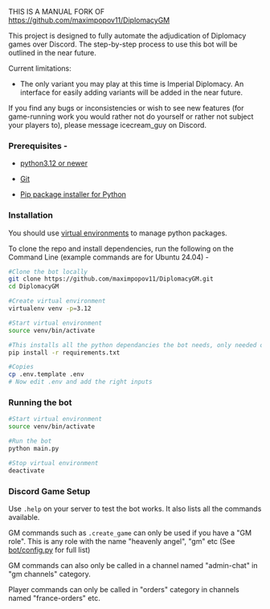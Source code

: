 THIS IS A MANUAL FORK OF https://github.com/maximpopov11/DiplomacyGM

This project is designed to fully automate the adjudication of Diplomacy games over Discord. The step-by-step process to
use this bot will be outlined in the near future.

Current limitations:

- The only variant you may play at this time is Imperial Diplomacy. An interface for easily adding variants will be
  added in the near future.

If you find any bugs or inconsistencies or wish to see new features (for game-running work you would rather not do
yourself or rather not subject your players to), please message icecream_guy on Discord.

### Prerequisites - 

- [python3.12 or newer](https://realpython.com/installing-python/)

- [Git](https://github.com/git-guides/install-git)

- [Pip package installer for Python](https://phoenixnap.com/kb/install-pip-windows)

### Installation

You should use [virtual environments](https://docs.python.org/3/tutorial/venv.html) to manage python packages. 

To clone the repo and install dependencies, run the following on the Command Line (example commands are for Ubuntu 24.04) -

```bash
#Clone the bot locally
git clone https://github.com/maximpopov11/DiplomacyGM.git
cd DiplomacyGM

#Create virtual environment
virtualenv venv -p=3.12 

#Start virtual environment
source venv/bin/activate

#This installs all the python dependancies the bot needs, only needed once.
pip install -r requirements.txt

#Copies 
cp .env.template .env
# Now edit .env and add the right inputs
```

### Running the bot

```bash
#Start virtual environment
source venv/bin/activate

#Run the bot
python main.py

#Stop virtual environment
deactivate
```

### Discord Game Setup

Use `.help` on your server to test the bot works. It also lists all the commands available.

GM commands such as `.create_game` can only be used if you have a "GM role". This is any role with the name "heavenly angel", "gm" etc (See [bot/config.py](/bot/config.py) for full list)

GM commands can also only be called in a channel named "admin-chat" in "gm channels" category.

Player commands can only be called in "orders" category in channels named "france-orders" etc.
